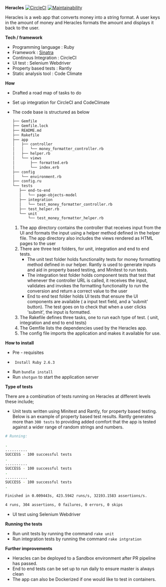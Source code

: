 **Heracles** 
[![CircleCI](https://circleci.com/gh/skambo/heracles/tree/master.svg?style=svg)](https://circleci.com/gh/skambo/heracles/tree/master)
[![Maintainability](https://api.codeclimate.com/v1/badges/52b71c66875df2dbfd4e/maintainability)](https://codeclimate.com/github/skambo/heracles/maintainability)


Heracles is a web app that converts money into a string format. A user keys in the amount of money  and Heracles formats the amount and displays it back to the user.
 
**Tech / framework** 
- Programming language : Ruby 
- Framework : [Sinatra](http://sinatrarb.com/) 
- Continous Integration : CircleCI
- UI test : Selenium Webdriver
- Property based tests : Rantly
- Static analysis tool : Code Climate 

**How**
 - Drafted a road map of tasks to do
 - Set up integration for CircleCI and CodeClimate
 - The code base is structured as below
    
    ```bash
   ├── Gemfile
   ├── Gemfile.lock
   ├── README.md
   ├── Rakefile
   ├── app
   │   ├── controller
   │   │   └── money_formatter_controller.rb
   │   ├── helper.rb
   │   └── views
   │       ├── formatted.erb
   │       └── index.erb
   ├── config
   │   └── environment.rb
   ├── config.ru
   └── tests
       ├── end-to-end
       │   └── page-objects-model
       ├── integration
       │   └── test_money_formatter_controller.rb
       ├── test_helper.rb
       └── unit
           └── test_money_formatter_helper.rb
    ```
   1. The app directory contains the controller that receives input from the UI and formats the input using a helper method defined in the helper file. 
      The app directory also includes the views rendered as HTML pages to the user 
   2. There are three test folders, for unit, integration and end to end tests. 
       - The unit test folder holds functionality tests for money formatting method defined in our helper. Rantly is used to generate inputs and aid in property based testing, and Minitest to run tests.
       - The integration test folder holds component tests that test that whenever the controller URL is called, it receives the input, validates and invokes the formatting functionality to run the conversion and return a correct value to the user
       - End to end test folder holds UI tests that ensure the UI components are available ( a input text field, and a 'submit' button). The test goes on to check that when a user clicks 'submit', the input is formatted. 
   3. The Rakefile defines three tasks, one to run each type of test. ( unit, integration and end to end tests)
   4. The Gemfile lists the dependencies used by the Heracles app. 
   5. The config file imports the application and makes it available for use.
    
 
**How to install**
 - Pre - requisites 
 -      Install Ruby 2.6.3
 - Run `bundle install`
 - Run `shotgun` to start the application server
 

**Type of tests**

There are a combination of tests running on Heracles at different levels these include;
 - Unit tests written using Minitest and Rantly, for property based testing. Below is an example of property based test results. 
 Rantly generates more than `300 tests` to providing added comfort that the app is tested against a wider range of random strings and numbers.
 ```bash
# Running:

.
..........
SUCCESS - 100 successful tests
.
..........
SUCCESS - 100 successful tests
.
..........
SUCCESS - 100 successful tests
.

Finished in 0.009443s, 423.5942 runs/s, 32193.1583 assertions/s.

4 runs, 304 assertions, 0 failures, 0 errors, 0 skips

 ```
 
 - UI test using Selenium Webdriver


**Running the tests**
 - Run unit tests by running the command `rake unit` 
 - Run integration tests by running the command `rake intgration` 

**Further improvements**
 - Heracles can be deployed to a Sandbox environment after PR pipeline has passed. 
 - End to end tests can be set up to run daily to ensure master is always clean
 - The app can also be Dockerized if one would like to test in containers. 
